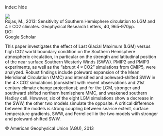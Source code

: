 index: hide

<div class="Citation">
    <div class="Citation-thumb CitationThumb-linked"  data-href="https://doi.org/10.1002/grl.50195">
      <img src="https://static.claimspace.cloud/climate-study-static/refs/thumbs/5/Rojas_2013-thumb.png" />
    </div>

  <div class="Citation-body">
    <div class="Citation-text">Rojas, M., 2013: Sensitivity of Southern Hemisphere circulation to LGM and 4 × CO2 climates. <span class="Article-journal">Geophysical Research Letters, </span><span class="Article-volume">40, </span>965-970pp.</div>
    <div class="Citation-links">
      <div class="CitationLink" data-href="https://doi.org/10.1002/grl.50195">
        <div class="CitationLink-icon CitationLink-Doi"></div>
        <div class="CitationLink-text">DOI</div>
      </div>
      <div class="CitationLink" data-href="https://scholar.google.com/scholar?q=10.1002/grl.50195">
        <div class="CitationLink-icon CitationLink-Scholar"></div>
        <div class="CitationLink-text">Google Scholar</div>
      </div>
    </div>
  </div>
</div>

This paper investigates the effect of Last Glacial Maximum (LGM) versus high CO2 world boundary condition on the Southern Hemisphere atmospheric circulation, in particular on the strength and latitudinal position of the near surface Southern Westerly Winds (SWW). PMIP2 and PMIP3 experiments, as well as the “abrupt 4 × CO2” simulations from CMIP5, were analyzed. Robust findings include poleward expansion of the Mean Meridional Circulation (MMC) and intensified and poleward‐shifted SWW in the 4 × CO2 simulations (consistent with recent observations and 21st century climate change projections); and for the LGM, stronger and southward shifted northern hemisphere MMC, and weakened southern Hadley cell. However, six of the eight LGM simulations show a decrease in the SWW, the other two models simulate the opposite. A critical difference between the models is strong coupling between sea‐ice extent, surface temperature gradients, SWW, and Ferrel cell in the two models with stronger and poleward‐shifted SWW.

<div class="Citation-copy">
&copy; American Geophysical Union (AGU), 2013
</div>